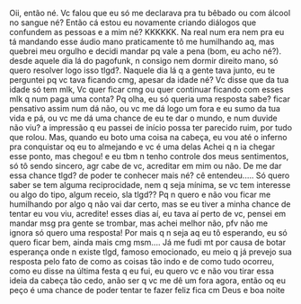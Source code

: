 Oii, então né. Vc falou que eu só me declarava pra tu bêbado ou com álcool no sangue né? Então cá estou eu novamente
criando diálogos que confundem as pessoas e a mim né? KKKKKK. Na real num era nem pra eu tá mandando esse áudio mano
praticamente tô me humilhando aq, mas quebrei meu orgulho e decidi mandar pq vale a pena (bom, eu acho né?).
desde aquele dia lá do pagofunk, n consigo nem dormir direito mano, só quero resolver logo isso tlgd?. 
Naquele dia lá q a gente tava junto, eu te perguntei pq vc tava ficando cmg, apesar da idade né? Vc disse que da tua idade
só tem mlk, Vc quer ficar cmg ou quer continuar ficando com esses mlk q num paga uma conta? Pq olha, eu só queria uma
resposta sabe? ficar pensativo assim num dá não, ou vc me dá logo um fora e eu sumo da tua vida e pá, ou vc me dá uma
chance de eu te dar o mundo, e num duvide não viu? a impressão q eu passei de início possa ter parecido ruim, por tudo que
rolou. Mas, quando eu boto uma coisa na cabeça, eu vou até o inferno pra conquistar oq eu to almejando e vc é uma delas
Achei q n ia chegar esse ponto, mas chegou! e eu tbm n tenho controle dos meus sentimentos, só tô sendo sincero, agr cabe
de vc, acreditar em mim ou não. De me dar essa chance tlgd? de poder te conhecer mais né? cê entendeu..... Só quero saber
se tem alguma reciprocidade, nem q seja mínima, se vc tem interesse ou algo do tipo, algum receio, sla tlgd?? Pq n quero
e não vou ficar me humilhando por algo q não vai dar certo, mas se eu tiver a minha chance de tentar eu vou viu, acredite!
esses dias aí, eu tava aí perto de vc, pensei em mandar msg pra gente se trombar, mas achei melhor não, pfv não me ignora
só quero uma resposta! Por mais q n seja aq eu tô esperando, eu só quero ficar bem, ainda mais cmg msm....
Já me fudi mt por causa de botar esperança onde n existe tlgd, famoso emocionado, eu meio q já prevejo sua resposta
pelo fato de como as coisas tão indo e de como tudo ocorreu, como eu disse na última festa q eu fui, eu quero vc e não vou tirar 
essa ideia da cabeça tão cedo, anão ser q vc me dê um fora agora, então oq eu peço é uma chance de poder tentar te fazer feliz
fica cm Deus e boa noite 
